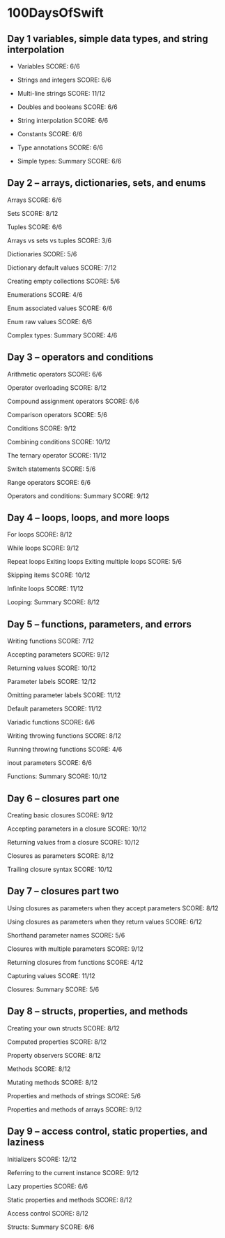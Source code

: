 # 100DaysOfSwift

## Day 1 variables, simple data types, and string interpolation 

- Variables
SCORE: 6/6

- Strings and integers
SCORE: 6/6

- Multi-line strings
SCORE: 11/12

- Doubles and booleans
SCORE: 6/6

- String interpolation
SCORE: 6/6

- Constants
SCORE: 6/6

- Type annotations
SCORE: 6/6

- Simple types: Summary
SCORE: 6/6

## Day 2 – arrays, dictionaries, sets, and enums

Arrays
SCORE: 6/6

Sets
SCORE: 8/12

Tuples
SCORE: 6/6

Arrays vs sets vs tuples
SCORE: 3/6

Dictionaries
SCORE: 5/6

Dictionary default values
SCORE: 7/12

Creating empty collections
SCORE: 5/6

Enumerations
SCORE: 4/6

Enum associated values
SCORE: 6/6

Enum raw values
SCORE: 6/6

Complex types: Summary
SCORE: 4/6

## Day 3 – operators and conditions

Arithmetic operators
SCORE: 6/6

Operator overloading
SCORE: 8/12

Compound assignment operators
SCORE: 6/6

Comparison operators
SCORE: 5/6

Conditions
SCORE: 9/12

Combining conditions
SCORE: 10/12

The ternary operator
SCORE: 11/12

Switch statements
SCORE: 5/6

Range operators
SCORE: 6/6

Operators and conditions: Summary
SCORE: 9/12

## Day 4 – loops, loops, and more loops

For loops
SCORE: 8/12

While loops
SCORE: 9/12

Repeat loops
Exiting loops
Exiting multiple loops
SCORE: 5/6

Skipping items
SCORE: 10/12

Infinite loops
SCORE: 11/12

Looping: Summary
SCORE: 8/12

## Day 5 – functions, parameters, and errors

Writing functions
SCORE: 7/12

Accepting parameters
SCORE: 9/12

Returning values
SCORE: 10/12

Parameter labels
SCORE: 12/12

Omitting parameter labels
SCORE: 11/12

Default parameters
SCORE: 11/12

Variadic functions
SCORE: 6/6

Writing throwing functions
SCORE: 8/12

Running throwing functions
SCORE: 4/6

inout parameters
SCORE: 6/6

Functions: Summary
SCORE: 10/12

## Day 6 – closures part one

Creating basic closures
SCORE: 9/12

Accepting parameters in a closure
SCORE: 10/12

Returning values from a closure
SCORE: 10/12

Closures as parameters
SCORE: 8/12

Trailing closure syntax
SCORE: 10/12

## Day 7 – closures part two

Using closures as parameters when they accept parameters
SCORE: 8/12

Using closures as parameters when they return values
SCORE: 6/12

Shorthand parameter names
SCORE: 5/6

Closures with multiple parameters
SCORE: 9/12

Returning closures from functions
SCORE: 4/12

Capturing values
SCORE: 11/12

Closures: Summary
SCORE: 5/6

## Day 8 – structs, properties, and methods

Creating your own structs
SCORE: 8/12

Computed properties
SCORE: 8/12

Property observers
SCORE: 8/12

Methods
SCORE: 8/12

Mutating methods
SCORE: 8/12

Properties and methods of strings
SCORE: 5/6

Properties and methods of arrays
SCORE: 9/12

## Day 9 – access control, static properties, and laziness

Initializers
SCORE: 12/12

Referring to the current instance
SCORE: 9/12

Lazy properties
SCORE: 6/6

Static properties and methods
SCORE: 8/12

Access control
SCORE: 8/12

Structs: Summary
SCORE: 6/6


